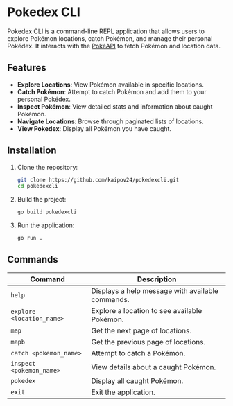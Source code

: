 # Pokedex CLI

Pokedex CLI is a command-line REPL application that allows users to explore Pokémon locations, catch Pokémon, and manage their personal Pokédex. It interacts with the [PokéAPI](https://pokeapi.co/) to fetch Pokémon and location data.

## Features

- **Explore Locations**: View Pokémon available in specific locations.
- **Catch Pokémon**: Attempt to catch Pokémon and add them to your personal Pokédex.
- **Inspect Pokémon**: View detailed stats and information about caught Pokémon.
- **Navigate Locations**: Browse through paginated lists of locations.
- **View Pokedex**: Display all Pokémon you have caught.

## Installation

1. Clone the repository:
   ```bash
   git clone https://github.com/kaipov24/pokedexcli.git
   cd pokedexcli
   ```

2. Build the project:
   ```bash
   go build pokedexcli
   ```

3. Run the application:
   ```bash
   go run .
   ```

## Commands

| Command                  | Description                                      |
|--------------------------|--------------------------------------------------|
| `help`                   | Displays a help message with available commands. |
| `explore <location_name>`| Explore a location to see available Pokémon.     |
| `map`                    | Get the next page of locations.                 |
| `mapb`                   | Get the previous page of locations.             |
| `catch <pokemon_name>`   | Attempt to catch a Pokémon.                     |
| `inspect <pokemon_name>` | View details about a caught Pokémon.            |
| `pokedex`                | Display all caught Pokémon.                     |
| `exit`                   | Exit the application.                           |